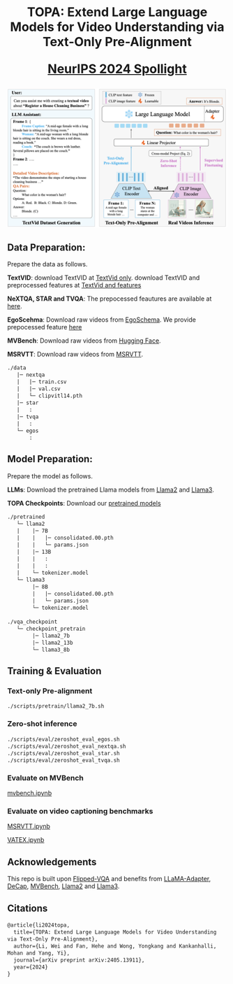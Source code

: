 <div align="center">
<h1>TOPA: Extend Large Language Models for Video Understanding via Text-Only Pre-Alignment
 <p> <a href="https://www.arxiv.org/pdf/2405.13911" target="_blank">NeurIPS 2024 Spollight</a>
</h1>

</div>

<div align="center">
  <img src="pics/topa_framework.jpg" width="900px" />
</div>

## Data Preparation:
Prepare the data as follows.

**TextVID**: download TextVID at [TextVid only](https://drive.google.com/file/d/12xocihCDYocHVtsdzymii3BnTJmlh430/view?usp=sharing). download TextVID and preprocessed features at [TextVid and features](https://drive.google.com/file/d/1hfMIlABeAl9D_qhG5EcLUVM2HcZArTUx/view?usp=sharing)

**NeXTQA, STAR and TVQA**:
The prepocessed feautures are available at [here](https://github.com/mlvlab/Flipped-VQA).

**EgoScehma**:
Download raw videos from [EgoSchema](https://github.com/egoschema/EgoSchema). We provide prepocessed feature [here](https://drive.google.com/file/d/1yCAw101BZvOtSntDToNX7TR8ErdnfSdk/view?usp=sharing)

**MVBench**: 
Download raw videos from [Hugging Face](https://huggingface.co/datasets/OpenGVLab/MVBench).

**MSRVTT**:
Download raw videos from [MSRVTT](https://github.com/crux82/msr-vtt-it).

```
./data
   |─ nextqa
   |   |─ train.csv
   |   |─ val.csv
   |   └─ clipvitl14.pth
   |─ star
   |   :
   |─ tvqa
   |   :
   └─ egos
       :
```
## Model Preparation:
Prepare the model as follows.

**LLMs**: Download the pretrained Llama models from [Llama2](https://github.com/meta-llama/llama) and [Llama3](https://github.com/meta-llama/llama3).

**TOPA Checkpoints**: Download our [pretrained models](https://drive.google.com/file/d/1-Ce6LC-1TeKvUbg_BeCWzsps6XBf-dlG/view?usp=sharing)
```
./pretrained
   └─ llama2
   |    |─ 7B
   |    |   |─ consolidated.00.pth
   |    |   └─ params.json
   |    |─ 13B
   |    |   :
   |    |   :
   |    └─ tokenizer.model
   └─ llama3
        |─ 8B
        |   |─ consolidated.00.pth
        |   └─ params.json
        └─ tokenizer.model

./vqa_checkpoint
   └─ checkpoint_pretrain
        |─ llama2_7b
        |─ llama2_13b
        └─ llama3_8b
```

## Training & Evaluation
### Text-only Pre-alignment
```
./scripts/pretrain/llama2_7b.sh
```
### Zero-shot inference
```
./scripts/eval/zeroshot_eval_egos.sh
./scripts/eval/zeroshot_eval_nextqa.sh
./scripts/eval/zeroshot_eval_star.sh
./scripts/eval/zeroshot_eval_tvqa.sh
```
### Evaluate on MVBench
[mvbench.ipynb](demos/mvbench.ipynb)

### Evaluate on video captioning benchmarks
[MSRVTT.ipynb](demos/Eval_Cap_MSRVTT.ipynb)

[VATEX.ipynb](demos/Eval_Cap_VATEX.ipynb)

## Acknowledgements
This repo is built upon [Flipped-VQA](https://github.com/mlvlab/Flipped-VQA) and benefits from [LLaMA-Adapter](https://github.com/OpenGVLab/LLaMA-Adapter), [DeCap](https://github.com/dhg-wei/DeCap), [MVBench](https://github.com/OpenGVLab/Ask-Anything/blob/main/video_chat2/MVBENCH.md), [Llama2](https://github.com/meta-llama/llama) and [Llama3](https://github.com/meta-llama/llama3).


## Citations

```
@article{li2024topa,
  title={TOPA: Extend Large Language Models for Video Understanding via Text-Only Pre-Alignment},
  author={Li, Wei and Fan, Hehe and Wong, Yongkang and Kankanhalli, Mohan and Yang, Yi},
  journal={arXiv preprint arXiv:2405.13911},
  year={2024}
}
```
